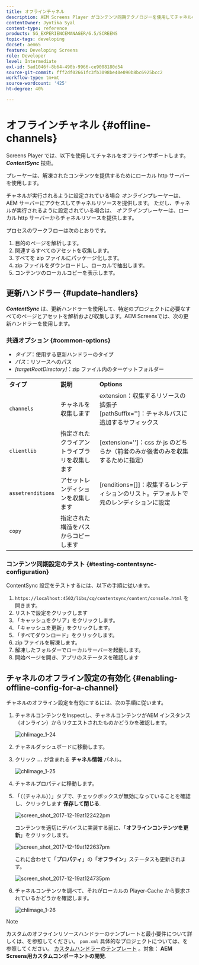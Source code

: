 ```yaml
---
title: オフラインチャネル
description: AEM Screens Player がコンテンツ同期テクノロジーを使用してチャネルのオフラインサポートを提供する方法について詳しく説明します。
contentOwner: Jyotika Syal
content-type: reference
products: SG_EXPERIENCEMANAGER/6.5/SCREENS
topic-tags: developing
docset: aem65
feature: Developing Screens
role: Developer
level: Intermediate
exl-id: 5ad1046f-8b64-490b-9966-ce9008180d54
source-git-commit: fff2df02661fc3fb3098be40e090b8bc6925bcc2
workflow-type: tm+mt
source-wordcount: '425'
ht-degree: 40%

---
```


# オフラインチャネル {#offline-channels}

Screens Player では、以下を使用してチャネルをオフラインサポートします。 ***ContentSync*** 技術。

プレーヤーは、解凍されたコンテンツを提供するためにローカル http サーバーを使用します。

チャネルが実行されるように設定されている場合 *オンライン*&#x200B;プレーヤーは、AEM サーバーにアクセスしてチャネルリソースを提供します。 ただし、チャネルが実行されるように設定されている場合は、 *オフライン*&#x200B;プレーヤーは、ローカル http サーバーからチャネルリソースを提供します。

プロセスのワークフローは次のとおりです。

1. 目的のページを解析します。
1. 関連するすべてのアセットを収集します。
1. すべてを zip ファイルにパッケージ化します。
1. zip ファイルをダウンロードし、ローカルで抽出します。
1. コンテンツのローカルコピーを表示します。

## 更新ハンドラー {#update-handlers}

***ContentSync*** は、更新ハンドラーを使用して、特定のプロジェクトに必要なすべてのページとアセットを解析および収集します。AEM Screensでは、次の更新ハンドラーを使用します。

### 共通オプション {#common-options}

* *タイプ*：使用する更新ハンドラーのタイプ
* *パス*：リソースへのパス
* *[targetRootDirectory]*：zip ファイル内のターゲットフォルダー

<table>
 <tbody>
  <tr>
   <td><strong>タイプ</strong></td> 
   <td><strong>説明</strong></td> 
   <td><strong>Options</strong></td> 
  </tr>
  <tr>
   <td><code>channels</code></td> 
   <td>チャネルを収集します</td> 
   <td>extension：収集するリソースの拡張子<br />[pathSuffix='']：チャネルパスに追加するサフィックス<br /> </td> 
  </tr>
  <tr>
   <td><code>clientlib</code></td> 
   <td>指定されたクライアントライブラリを収集します</td> 
   <td>[extension='']：css か js のどちらか（前者のみか後者のみを収集するために指定）</td> 
  </tr>
  <tr>
   <td><code>assetrenditions</code></td> 
   <td>アセットレンディションを収集します</td> 
   <td>[renditions=[]]：収集するレンディションのリスト。デフォルトで元のレンディションに設定</td> 
  </tr>
  <tr>
   <td><code>copy</code></td> 
   <td>指定された構造をパスからコピーします</td> 
   <td> </td> 
  </tr>
 </tbody>
</table>

### コンテンツ同期設定のテスト {#testing-contentsync-configuration}

ContentSync 設定をテストするには、以下の手順に従います。

1. `https://localhost:4502/libs/cq/contentsync/content/console.html` を開きます。
1. リストで設定をクリックします
1. 「キャッシュをクリア」をクリックします。
1. 「キャッシュを更新」をクリックします。
1. 「すべてダウンロード」をクリックします。
1. zip ファイルを解凍します。
1. 解凍したフォルダーでローカルサーバーを起動します。
1. 開始ページを開き、アプリのステータスを確認します

## チャネルのオフライン設定の有効化 {#enabling-offline-config-for-a-channel}

チャネルのオフライン設定を有効にするには、次の手順に従います。

1. チャネルコンテンツをInspectし、チャネルコンテンツがAEM インスタンス（オンライン）からリクエストされたものかどうかを確認します。

   ![chlimage_1-24](assets/chlimage_1-24.png)

1. チャネルダッシュボードに移動します。
1. クリック **...** が含まれる **チャネル情報** パネル。

   ![chlimage_1-25](assets/chlimage_1-25.png)

1. チャネルプロパティに移動します。
1. 「（（チャネル））」タブで、チェックボックスが無効になっていることを確認し、クリックします **保存して閉じる**.

   ![screen_shot_2017-12-19at122422pm](assets/screen_shot_2017-12-19at122422pm.png)

   コンテンツを適切にデバイスに実装する前に、「**オフラインコンテンツを更新**」をクリックします。

   ![screen_shot_2017-12-19at122637pm](assets/screen_shot_2017-12-19at122637pm.png)

   これに合わせて「**プロパティ**」の「**オフライン**」ステータスも更新されます。

   ![screen_shot_2017-12-19at124735pm](assets/screen_shot_2017-12-19at124735pm.png)

1. チャネルコンテンツを調べて、それがローカルの Player-Cache から要求されているかどうかを確認します。

   ![chlimage_1-26](assets/chlimage_1-26.png)

>[!NOTE]
>
>カスタムのオフラインリソースハンドラーのテンプレートと最小要件について詳しくは、を参照してください。 `pom.xml` 具体的なプロジェクトについては、を参照してください。 [カスタムハンドラーのテンプレート](/help/user-guide/developing-custom-component-tutorial-develop.md#custom-handlers) 。対象： **AEM Screens用カスタムコンポーネントの開発**.
